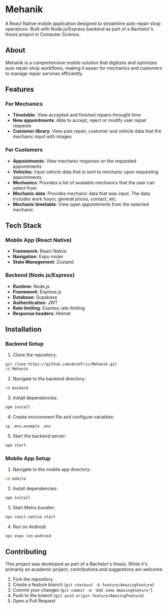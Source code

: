 # Mehanik

A React Native mobile application designed to streamline auto repair shop operations. Built with Node.js/Express backend as part of a Bachelor's thesis project in Computer Science.

## About

Mehanik is a comprehensive mobile solution that digitizes and optimizes auto repair shop workflows, making it easier for mechanics and customers to manage repair services efficiently.

## Features

### For Mechanics

- **Timetable**: View accepted and finished repairs throught time
- **New appointments**: Able to accept, reject or modify user repair requests
- **Customer library**: View past repair, customer and vehicle data that the mechanic input with images

### For Customers

- **Appointments**: View mechanic response on the requested appointments
- **Vehicles**: Input vehicle data that is sent to mechanic upon requesting appointments
- **Mechanics**: Provides a list of available mechanics that the user can select from
- **Mechanic data**: Provides mechanic data that was input. The data includes work hours, general prices, contact, etc.
- **Mechanic timetable**: View open appointments from the selected mechanic

## Tech Stack

### Mobile App (React Native)

- **Framework**: React Native
- **Navigation**: Expo router
- **State Management**: Zustand

### Backend (Node.js/Express)

- **Runtime**: Node.js
- **Framework**: Express.js
- **Database**: Supabase
- **Authentication**: JWT
- **Rate limiting**: Express rate limiting
- **Response headers**: Helmet

## Installation

### Backend Setup

1. Clone the repository:

```bash
git clone https://github.com/AnzeFric/Mehanik.git
cd Mehanik
```

2. Navigate to the backend directory:

```bash
cd backend
```

3. Install dependencies:

```bash
npm install
```

4. Create environment file and configure variables:

```bash
cp .env.example .env
```

5. Start the backend server:

```bash
npm start
```

### Mobile App Setup

1. Navigate to the mobile app directory:

```bash
cd mobile
```

2. Install dependencies:

```bash
npm install
```

3. Start Metro bundler:

```bash
npx react-native start
```

4. Run on Android:

```bash
npx expo run:android
```

## Contributing

This project was developed as part of a Bachelor's thesis. While it's primarily an academic project, contributions and suggestions are welcome:

1. Fork the repository
2. Create a feature branch (`git checkout -b feature/AmazingFeature`)
3. Commit your changes (`git commit -m 'Add some AmazingFeature'`)
4. Push to the branch (`git push origin feature/AmazingFeature`)
5. Open a Pull Request
